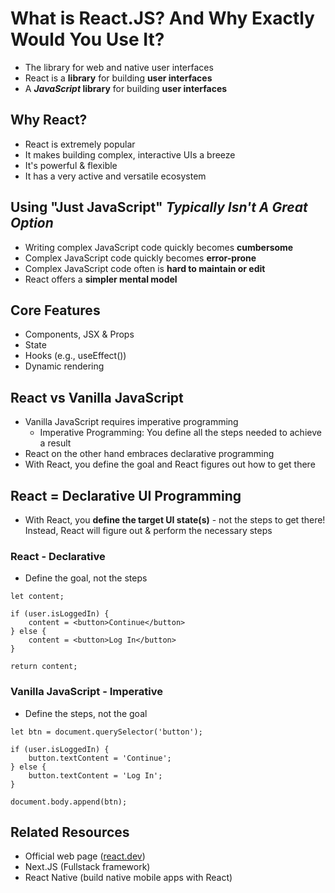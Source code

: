 # What is React.JS? And Why Exactly Would You Use It?

-   The library for web and native user interfaces
-   React is a <b>library</b> for building <b>user interfaces</b>
-   A <b><i>JavaScript</i> library</b> for building <b>user interfaces</b>

## Why React?

-   React is extremely popular
-   It makes building complex, interactive UIs a breeze
-   It's powerful & flexible
-   It has a very active and versatile ecosystem

## Using "Just JavaScript" <i>Typically Isn't A Great Option</i>

-   Writing complex JavaScript code quickly becomes <b>cumbersome</b>
-   Complex JavaScript code quickly becomes <b>error-prone</b>
-   Complex JavaScript code often is <b>hard to maintain or edit</b>
-   React offers a <b>simpler mental model</b>

## Core Features

-   Components, JSX & Props
-   State
-   Hooks (e.g., useEffect())
-   Dynamic rendering

## React vs Vanilla JavaScript

-   Vanilla JavaScript requires imperative programming
    -   Imperative Programming: You define all the steps needed to achieve a result
-   React on the other hand embraces declarative programming
-   With React, you define the goal and React figures out how to get there

## React = Declarative UI Programming

-   With React, you <b>define the target UI state(s)</b> - not the steps to get there! Instead, React will figure out & perform the necessary steps

### React - Declarative

-   Define the goal, not the steps

```
let content;

if (user.isLoggedIn) {
    content = <button>Continue</button>
} else {
    content = <button>Log In</button>
}

return content;
```

### Vanilla JavaScript - Imperative

-   Define the steps, not the goal

```
let btn = document.querySelector('button');

if (user.isLoggedIn) {
    button.textContent = 'Continue';
} else {
    button.textContent = 'Log In';
}

document.body.append(btn);
```

## Related Resources

-   Official web page ([react.dev](https://react.dev))
-   Next.JS (Fullstack framework)
-   React Native (build native mobile apps with React)
